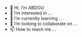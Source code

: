 - 👋 Hi, I’m ABDOU
- 👀 I’m interested in ...
- 🌱 I’m currently learning ...
- 💞️ I’m looking to collaborate on ...
- 📫 How to reach me ...

<!---
web3aa/web3aa is a ✨ special ✨ repository because its `README.md` (this file) appears on your GitHub profile.
You can click the Preview link to take a look at your changes.
--->
